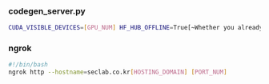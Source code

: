 ### codegen_server.py
```bash
CUDA_VISIBLE_DEVICES=[GPU_NUM] HF_HUB_OFFLINE=True[~Whether you already have the model in storage] python codegen_server.py
```

### ngrok
``` bash
#!/bin/bash
ngrok http --hostname=seclab.co.kr[HOSTING_DOMAIN] [PORT_NUM]
```
